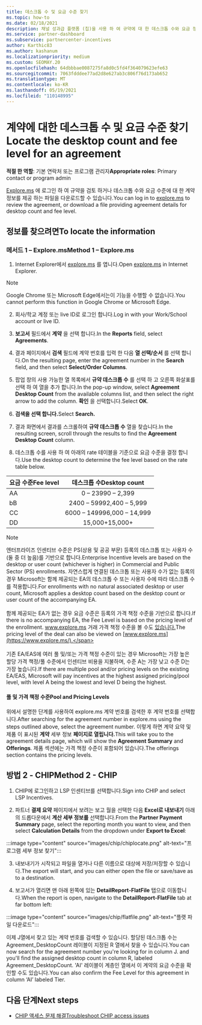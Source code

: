 ```yaml
---
title: 데스크톱 수 및 요금 수준 찾기
ms.topic: how-to
ms.date: 02/18/2021
description: 채널 성과급 플랫폼 (칩)을 사용 하 여 규약에 대 한 데스크톱 수와 요금 정보를 찾는 방법에 대해 알아봅니다.
ms.service: partner-dashboard
ms.subservice: partnercenter-incentives
author: Karthic83
ms.author: kashanum
ms.localizationpriority: medium
ms.custom: SEOMAY.20
ms.openlocfilehash: 64dbbbae0087275fa8d0c5fd4f364079623efe63
ms.sourcegitcommit: 7063fdddee77ad2d8e627ab3c806f76d173ab652
ms.translationtype: MT
ms.contentlocale: ko-KR
ms.lasthandoff: 05/19/2021
ms.locfileid: "110148995"
---
```

# <a name="locate-the-desktop-count-and-fee-level-for-an-agreement"></a><span data-ttu-id="88250-103">계약에 대한 데스크톱 수 및 요금 수준 찾기</span><span class="sxs-lookup"><span data-stu-id="88250-103">Locate the desktop count and fee level for an agreement</span></span>

<span data-ttu-id="88250-104">**적절 한 역할**: 기본 연락처 또는 프로그램 관리자</span><span class="sxs-lookup"><span data-stu-id="88250-104">**Appropriate roles**: Primary contact or program admin</span></span>

<span data-ttu-id="88250-105">[Explore.ms](https://www.explore.ms/) 에 로그인 하 여 규약을 검토 하거나 데스크톱 수와 요금 수준에 대 한 계약 정보를 제공 하는 파일을 다운로드할 수 있습니다.</span><span class="sxs-lookup"><span data-stu-id="88250-105">You can log in to [explore.ms](https://www.explore.ms/) to review the agreement, or download a file providing agreement details for desktop count and fee level.</span></span>

## <a name="to-locate-the-information"></a><span data-ttu-id="88250-106">정보를 찾으려면</span><span class="sxs-lookup"><span data-stu-id="88250-106">To locate the information</span></span>

### <a name="method-1--explorems"></a><span data-ttu-id="88250-107">메서드 1 – Explore.ms</span><span class="sxs-lookup"><span data-stu-id="88250-107">Method 1 – Explore.ms</span></span>

1. <span data-ttu-id="88250-108">Internet Explorer에서 [explore.ms](https://www.explore.ms/) 를 엽니다.</span><span class="sxs-lookup"><span data-stu-id="88250-108">Open [explore.ms](https://www.explore.ms/) in Internet Explorer.</span></span> 

>[!Note]
><span data-ttu-id="88250-109">Google Chrome 또는 Microsoft Edge에서는이 기능을 수행할 수 없습니다.</span><span class="sxs-lookup"><span data-stu-id="88250-109">You cannot perform this function in Google Chrome or Microsoft Edge.</span></span>

2. <span data-ttu-id="88250-110">회사/학교 계정 또는 live ID로 로그인 합니다.</span><span class="sxs-lookup"><span data-stu-id="88250-110">Log in with your Work/School account or live ID.</span></span>  

3. <span data-ttu-id="88250-111">**보고서** 필드에서 **계약** 을 선택 합니다.</span><span class="sxs-lookup"><span data-stu-id="88250-111">In the **Reports** field, select **Agreements**.</span></span>

4. <span data-ttu-id="88250-112">결과 페이지에서 **검색** 필드에 계약 번호를 입력 한 다음 **열 선택/순서** 를 선택 합니다.</span><span class="sxs-lookup"><span data-stu-id="88250-112">On the resulting page, enter the agreement number in the **Search** field, and then select **Select/Order Columns**.</span></span>

5. <span data-ttu-id="88250-113">팝업 창의 사용 가능한 열 목록에서 **규약 데스크톱 수** 를 선택 하 고 오른쪽 화살표를 선택 하 여 열을 추가 합니다.</span><span class="sxs-lookup"><span data-stu-id="88250-113">In the pop-up window, select **Agreement Desktop Count** from the available columns list, and then select the right arrow to add the column.</span></span> <span data-ttu-id="88250-114">**확인** 을 선택합니다.</span><span class="sxs-lookup"><span data-stu-id="88250-114">Select **OK**.</span></span>

6. <span data-ttu-id="88250-115">**검색을 선택 합니다.**</span><span class="sxs-lookup"><span data-stu-id="88250-115">Select **Search.**</span></span>

7. <span data-ttu-id="88250-116">결과 화면에서 결과를 스크롤하여 **규약 데스크톱 수** 열을 찾습니다.</span><span class="sxs-lookup"><span data-stu-id="88250-116">In the resulting screen, scroll through the results to find the **Agreement Desktop Count** column.</span></span> 

8. <span data-ttu-id="88250-117">데스크톱 수를 사용 하 여 아래의 rate 테이블을 기준으로 요금 수준을 결정 합니다.</span><span class="sxs-lookup"><span data-stu-id="88250-117">Use the desktop count to determine the fee level based on the rate table below.</span></span>  

| <span data-ttu-id="88250-118">요금 수준</span><span class="sxs-lookup"><span data-stu-id="88250-118">Fee level</span></span> | <span data-ttu-id="88250-119">데스크톱 수</span><span class="sxs-lookup"><span data-stu-id="88250-119">Desktop count</span></span> |
| ------ | :-----------: |
|  <span data-ttu-id="88250-120">A</span><span class="sxs-lookup"><span data-stu-id="88250-120">A</span></span> | <span data-ttu-id="88250-121">0 – 2399</span><span class="sxs-lookup"><span data-stu-id="88250-121">0 – 2,399</span></span>    |
|  <span data-ttu-id="88250-122">b</span><span class="sxs-lookup"><span data-stu-id="88250-122">B</span></span> | <span data-ttu-id="88250-123">2400 – 5999</span><span class="sxs-lookup"><span data-stu-id="88250-123">2,400 – 5,999</span></span>    |
|  <span data-ttu-id="88250-124">C</span><span class="sxs-lookup"><span data-stu-id="88250-124">C</span></span> | <span data-ttu-id="88250-125">6000 – 14999</span><span class="sxs-lookup"><span data-stu-id="88250-125">6,000 – 14,999</span></span>    |
|  <span data-ttu-id="88250-126">D</span><span class="sxs-lookup"><span data-stu-id="88250-126">D</span></span> | <span data-ttu-id="88250-127">15,000+</span><span class="sxs-lookup"><span data-stu-id="88250-127">15,000+</span></span>   |

>[!NOTE]
><span data-ttu-id="88250-128">엔터프라이즈 인센티브 수준은 PS(상용 및 공공 부문) 등록의 데스크톱 또는 사용자 수(둘 중 더 높음)를 기반으로 합니다.</span><span class="sxs-lookup"><span data-stu-id="88250-128">Enterprise Incentive levels are based on the desktop or user count (whichever is higher) in Commercial and Public Sector (PS) enrollments.</span></span> <span data-ttu-id="88250-129">자연스럽게 연결된 데스크톱 또는 사용자 수가 없는 등록의 경우 Microsoft는 함께 제공되는 EA의 데스크톱 수 또는 사용자 수에 따라 데스크톱 수를 적용합니다.</span><span class="sxs-lookup"><span data-stu-id="88250-129">For enrollments with no natural associated desktop or user count, Microsoft applies a desktop count based on the desktop count or user count of the accompanying EA.</span></span> <br><br><span data-ttu-id="88250-130">함께 제공되는 EA가 없는 경우 요금 수준은 등록의 가격 책정 수준을 기반으로 합니다.</span><span class="sxs-lookup"><span data-stu-id="88250-130">If there is no accompanying EA, the Fee Level is based on the pricing level of the enrollment.</span></span> <span data-ttu-id="88250-131">www.explore.ms 거래 가격 책정 수준을 볼 수도 [있습니다.](https://www.explore.ms/)</span><span class="sxs-lookup"><span data-stu-id="88250-131">The pricing level of the deal can also be viewed on [www.explore.ms](https://www.explore.ms/).</span></span> <br><br><span data-ttu-id="88250-132">기존 EA/EAS에 여러 풀 및/또는 가격 책정 수준이 있는 경우 Microsoft는 가장 높은 할당 가격 책정/풀 수준에서 인센티브 비용을 지불하며, 수준 A는 가장 낮고 수준 D는 가장 높습니다.</span><span class="sxs-lookup"><span data-stu-id="88250-132">If there are multiple pool and/or pricing levels on the existing EA/EAS,  Microsoft will pay incentives at the highest assigned pricing/pool level, with level A being the lowest and level D being the highest.</span></span>

#### <a name="pool-and-pricing-levels"></a><span data-ttu-id="88250-133">풀 및 가격 책정 수준</span><span class="sxs-lookup"><span data-stu-id="88250-133">Pool and Pricing Levels</span></span>

<span data-ttu-id="88250-134">위에서 설명한 단계를 사용하여 explore.ms 계약 번호를 검색한 후 계약 번호를 선택합니다.</span><span class="sxs-lookup"><span data-stu-id="88250-134">After searching for the agreement number in explore.ms using the steps outlined above, select the agreement number.</span></span> <span data-ttu-id="88250-135">이렇게 하면 계약 요약 및 제품 이 표시된 **계약** 세부 정보 **페이지로 열립니다.**</span><span class="sxs-lookup"><span data-stu-id="88250-135">This will take you to the agreement details page, which will show the **Agreement Summary** and **Offerings**.</span></span> <span data-ttu-id="88250-136">제품 섹션에는 가격 책정 수준이 포함되어 있습니다.</span><span class="sxs-lookup"><span data-stu-id="88250-136">The offerings section contains the pricing levels.</span></span>

## <a name="method-2---chip"></a><span data-ttu-id="88250-137">방법 2 - CHIP</span><span class="sxs-lookup"><span data-stu-id="88250-137">Method 2 - CHIP</span></span>

1. <span data-ttu-id="88250-138">CHIP에 로그인하고 LSP 인센티브를 선택합니다.</span><span class="sxs-lookup"><span data-stu-id="88250-138">Sign into CHIP and select LSP Incentives.</span></span>

2. <span data-ttu-id="88250-139">파트너 **결제 요약** 페이지에서 보려는 보고 월을 선택한 다음 **Excel로 내보내기** 아래의 드롭다운에서 **계산 세부 정보를** 선택합니다.</span><span class="sxs-lookup"><span data-stu-id="88250-139">From the **Partner Payment Summary** page, select the reporting month you want to view, and then select **Calculation Details** from the dropdown under **Export to Excel**:</span></span>

:::image type="content" source="images/chip/chiplocate.png" alt-text="프로그램 세부 정보 찾기":::

3. <span data-ttu-id="88250-141">내보내기가 시작되고 파일을 열거나 다른 이름으로 대상에 저장/저장할 수 있습니다.</span><span class="sxs-lookup"><span data-stu-id="88250-141">The export will start, and you can either open the file or save/save as to a destination.</span></span>

4. <span data-ttu-id="88250-142">보고서가 열리면 맨 아래 왼쪽에 있는 **DetailReport-FlatFile** 탭으로 이동합니다.</span><span class="sxs-lookup"><span data-stu-id="88250-142">When the report is open, navigate to the **DetailReport-FlatFile** tab at far bottom left:</span></span>

:::image type="content" source="images/chip/flatfile.png" alt-text="플랫 파일 다운로드":::

<span data-ttu-id="88250-144">이제 J열에서 찾고 있는 계약 번호를 검색할 수 있습니다. 할당된 데스크톱 수는 Agreement_DesktopCount 레이블이 지정된 R 열에서 찾을 수 있습니다.</span><span class="sxs-lookup"><span data-stu-id="88250-144">You can now search for the agreement number you're looking for in column J. and you'll find the assigned desktop count in column R, labeled Agreement_DesktopCount.</span></span> <span data-ttu-id="88250-145">'AI' 레이블이 계층인 열에서 이 계약의 요금 수준을 확인할 수도 있습니다.</span><span class="sxs-lookup"><span data-stu-id="88250-145">You can also confirm the Fee Level for this agreement in column ‘AI’ labeled Tier.</span></span>

## <a name="next-steps"></a><span data-ttu-id="88250-146">다음 단계</span><span class="sxs-lookup"><span data-stu-id="88250-146">Next steps</span></span>

- [<span data-ttu-id="88250-147">CHIP 액세스 문제 해결</span><span class="sxs-lookup"><span data-stu-id="88250-147">Troubleshoot CHIP access issues</span></span>](chip-access-trouble.md)
